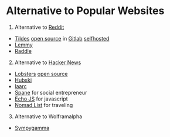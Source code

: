 # Alternative to Popular Websites

1. Alternative to [Reddit](https://www.reddit.com/)
- [Tildes](https://tildes.net/) [open source](https://blog.tildes.net/open-source) in [Gitlab](https://gitlab.com/tildes/tildes) [selfhosted](https://docs.tildes.net/instructions/development-setup)
- [Lemmy](https://dev.lemmy.ml/)
- [Raddle](https://raddle.me/)

2. Alternative to [Hacker News](https://news.ycombinator.com/)
- [Lobsters](https://lobste.rs/) [open source](https://github.com/lobsters/)
- [Hubski](https://hubski.com/)
- [laarc](https://www.laarc.io/)
- [Spane](https://www.spane.org/) for social entrepreneur
- [Echo JS](https://www.echojs.com/) for javascript
- [Nomad List](https://nomadlist.com/forum/) for traveling

3. Alternative to Wolframalpha
- [Sympygamma](https://www.sympygamma.com/)
